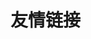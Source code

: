 # 友情链接

<ArticleMetadata />

<Linkcard url="https://github.com/WXRIW/Ink-Canvas" title="Ink-Canvas" description="Ink-Canvas GitHub 仓库" logo="/icons/Ink-Canvas.png"/>

<Linkcard url="https://github.com/ChangSakura/Ink-Canvas" title="Ink-Canvas-Artistry" description="Ink-Canvas-Artistry GitHub 仓库" logo="/icons/Ink-Canvas-Artistry.png"/>

<Linkcard url="https://www.khyan.top/apps/Ink-Canvas-Plus/" title="Ink-Canvas-Plus 官网" description="https://www.khyan.top/apps/Ink-Canvas-Plus/" logo="/icons/Ink-Canvas-Plus.png"/>

<Linkcard url="https://forum.smart-teach.cn/" title="SmartTeachCN 智教联盟官网" description="智教联盟致力于服务全国电教委，并为教学辅助类应用提供全方面扶持与帮助。" logo="https://forum.smart-teach.cn/assets/favicon-v4ksoaxf.png"/>